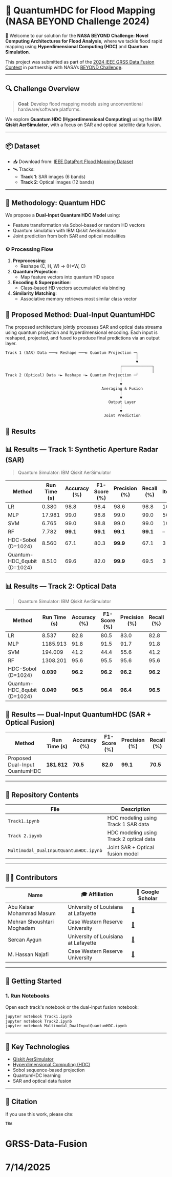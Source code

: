 # 🌊 QuantumHDC for Flood Mapping (NASA BEYOND Challenge 2024)

🚀 Welcome to our solution for the **NASA BEYOND Challenge: Novel Computing Architectures for Flood Analysis**, where we tackle flood rapid mapping using **Hyperdimensional Computing (HDC)** and **Quantum Simulation**.

This project was submitted as part of the [2024 IEEE GRSS Data Fusion Contest](https://ieee-dataport.org/competitions/2024-ieee-grss-data-fusion-contest-flood-rapid-mapping) in partnership with NASA’s [BEYOND Challenge](https://www.nasa-beyond-challenge.org/).

---

## 🔍 Challenge Overview

> **Goal**: Develop flood mapping models using unconventional hardware/software platforms.

We explore **Quantum HDC (Hyperdimensional Computing)** using the **IBM Qiskit AerSimulator**, with a focus on SAR and optical satellite data fusion.

---

## 📦 Dataset

- 📥 Download from: [IEEE DataPort Flood Mapping Dataset](https://ieee-dataport.org/competitions/2024-ieee-grss-data-fusion-contest-flood-rapid-mapping)
- 🛰️ Tracks:
  - **Track 1**: SAR images (6 bands)
  - **Track 2**: Optical images (12 bands)

---

## 🧠 Methodology: Quantum HDC

We propose a **Dual-Input Quantum HDC Model** using:
- Feature transformation via Sobol-based or random HD vectors
- Quantum simulation with IBM Qiskit AerSimulator
- Joint prediction from both SAR and optical modalities

### ⚙️ Processing Flow

1. **Preprocessing**:
   - Reshape (C, H, W) → (H×W, C)
2. **Quantum Projection**:
   - Map feature vectors into quantum HD space
3. **Encoding & Superposition**:
   - Class-based HD vectors accumulated via binding
4. **Similarity Matching**:
   - Associative memory retrieves most similar class vector

## 🧩 Proposed Method: Dual-Input QuantumHDC

The proposed architecture jointly processes SAR and optical data streams using quantum projection and hyperdimensional encoding. Each input is reshaped, projected, and fused to produce final predictions via an output layer.

```text
Track 1 (SAR) Data ───► Reshape ───► Quantum Projection ─┐
                                                         │
                                                         ▼
                                                  ┌─────────────┐
                                                  │             │
Track 2 (Optical) Data ─► Reshape ─► Quantum Projection ─┘
                                                  │
                                                  ▼
                                          Averaging & Fusion
                                                  │
                                                  ▼
                                             Output Layer
                                                  │
                                                  ▼
                                           Joint Prediction
```


## 🧪 Results

## 📊 Results — Track 1: Synthetic Aperture Radar (SAR)

> Quantum Simulator: IBM Qiskit AerSimulator

| **Method**                    | **Run Time (s)** | **Accuracy (%)** | **F1-Score (%)** | **Precision (%)** | **Recall (%)** | **Iteration** |
|------------------------------|------------------|------------------|------------------|-------------------|----------------|---------------|
| LR                           | 0.380            | 98.8             | 98.4             | 98.6              | 98.8           | 1000          |
| MLP                          | 17.981           | 99.0             | 98.8             | 99.0              | 99.0           | 500           |
| SVM                          | 6.765            | 99.0             | 98.8             | 99.0              | 99.0           | 1000          |
| RF                           | 7.782            | **99.1**         | **99.1**         | **99.1**          | **99.1**       | –             |
| HDC-Sobol (D=1024)           | 8.560            | 67.1             | 80.3             | **99.9**          | 67.1           | 3             |
| Quantum-HDC_6qubit (D=1024)  | 8.510            | 69.6             | 82.0             | **99.9**          | 69.5           | 3             |

## 📊 Results — Track 2: Optical Data

> Quantum Simulator: IBM Qiskit AerSimulator

| **Method**                    | **Run Time (s)** | **Accuracy (%)** | **F1-Score (%)** | **Precision (%)** | **Recall (%)** | **Iteration** |
|------------------------------|------------------|------------------|------------------|-------------------|----------------|---------------|
| LR                           | 8.537            | 82.8             | 80.5             | 83.0              | 82.8           | 1000          |
| MLP                          | 1185.913         | 91.8             | 91.5             | 91.7              | 91.8           | 500           |
| SVM                          | 194.009          | 41.2             | 44.4             | 55.6              | 41.2           | 1000          |
| RF                           | 1308.201         | 95.6             | 95.5             | 95.6              | 95.6           | –             |
| HDC-Sobol (D=1024)           | **0.039**        | **96.2**         | **96.2**         | **96.2**          | **96.2**       | 3             |
| Quantum-HDC_8qubit (D=1024)  | **0.049**        | **96.5**         | **96.4**         | **96.4**          | **96.5**       | 3             |

## 🔄 Results — Dual-Input QuantumHDC (SAR + Optical Fusion)

| **Method**                     | **Run Time (s)** | **Accuracy (%)** | **F1-Score (%)** | **Precision (%)** | **Recall (%)** | **Iteration** |
|--------------------------------|------------------|------------------|------------------|-------------------|----------------|---------------|
| Proposed Dual-Input QuantumHDC | **181.612**      | **70.5**         | **82.0**         | **99.1**          | **70.5**       | 3             |


---

## 📁 Repository Contents

| File                                | Description                                  |
|-------------------------------------|----------------------------------------------|
| `Track1.ipynb`                      | HDC modeling using Track 1 SAR data          |
| `Track 2.ipynb`                     | HDC modeling using Track 2 optical data      |
| `Multimodal_DualInputQuantumHDC.ipynb` | Joint SAR + Optical fusion model         |

---

## 🧑‍💻 Contributors

| Name | 🎓 Affiliation | 🔗 Google Scholar |
|------|----------------|-------------------|
| Abu Kaisar Mohammad Masum| University of Louisiana at Lafayette | [🔗](https://scholar.google.com/citations?user=B194MGYAAAAJ&hl=en) |
| Mehran Shoushtari Moghadam | Case Western Reserve University | [🔗](https://scholar.google.com/citations?user=1TsiuPcAAAAJ&hl=en) |
| Sercan Aygun | University of Louisiana at Lafayette | [🔗](https://scholar.google.com/citations?user=9CMxwUQAAAAJ&hl=en) |
| M. Hassan Najafi| Case Western Reserve University | [🔗](https://scholar.google.com/citations?user=vIc-83QAAAAJ&hl=en) |


---

## 🚀 Getting Started

### 1. Run Notebooks

Open each track's notebook or the dual-input fusion notebook:

```bash
jupyter notebook Track1.ipynb
jupyter notebook Track2.ipynb
jupyter notebook Multimodal_DualInputQuantumHDC.ipynb
```

---

## 🔑 Key Technologies

- [Qiskit AerSimulator](https://qiskit.org/)
- [Hyperdimensional Computing (HDC)](https://arxiv.org/abs/2311.10778)
- Sobol sequence-based projection
- QuantumHDC learning
- SAR and optical data fusion

---

## 📜 Citation

If you use this work, please cite:

```
TBA
```
# GRSS-Data-Fusion
# 7/14/2025

